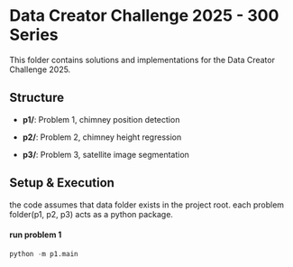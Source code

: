 # Data Creator Challenge 2025 - 300 Series

This folder contains solutions and implementations for the Data Creator Challenge 2025.

## Structure

- **p1/**: Problem 1, chimney position detection

- **p2/**: Problem 2, chimney height regression

- **p3/**: Problem 3, satellite image segmentation

## Setup & Execution

the code assumes that data folder exists in the project root.
each problem folder(p1, p2, p3) acts as a python package.

#### run problem 1
```python
python -m p1.main
```

